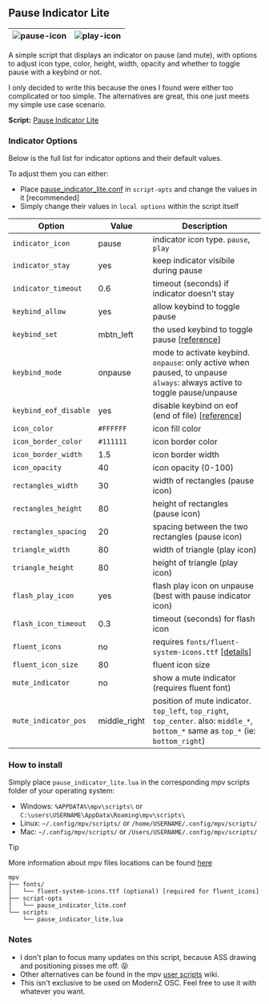 ## Pause Indicator Lite
| ![pause-icon](https://github.com/user-attachments/assets/cd41333c-8fdd-4de9-8977-15eea95798dc) | ![play-icon](https://github.com/user-attachments/assets/0d1671f8-9b1b-4f10-ade3-82d1748b2d93) |
|:---:|:---:|

A simple script that displays an indicator on pause (and mute), with options to adjust icon type, color, height, width, opacity and whether to toggle pause with a keybind or not.

I only decided to write this because the ones I found were either too complicated or too simple. The alternatives are great, this one just meets my simple use case scenario.

**Script:** [Pause Indicator Lite](./pause_indicator_lite.lua)

### Indicator Options
Below is the full list for indicator options and their default values. 

To adjust them you can either: 
- Place [pause_indicator_lite.conf](./pause_indicator_lite.conf) in `script-opts` and change the values in it [recommended]
- Simply change their values in `local options` within the script itself

| Option                   | Value       | Description                                                                                                                          |
|--------------------------|-------------|--------------------------------------------------------------------------------------------------------------------------------------|
| `indicator_icon`         | pause       | indicator icon type.  `pause`, `play`                                                                                                |
| `indicator_stay`         | yes         | keep indicator visibile during pause                                                                                                 |
| `indicator_timeout`      | 0.6         | timeout (seconds) if indicator doesn't stay                                                                                          |
| `keybind_allow`          | yes         | allow keybind to toggle pause                                                                                                        |
| `keybind_set`            | mbtn_left   | the used keybind to toggle pause [[reference](https://github.com/mpv-player/mpv/blob/master/etc/input.conf)]                         |
| `keybind_mode`           | onpause     | mode to activate keybind. <br>`onpause`: only active when paused, to unpause <br>`always`: always active to toggle pause/unpause     |
| `keybind_eof_disable`    | yes         | disable keybind on eof (end of file) [[reference](https://github.com/Samillion/ModernZ/issues/291)]                                  |
| `icon_color`             | `#FFFFFF`   | icon fill color                                                                                                                      |
| `icon_border_color`      | `#111111`   | icon border color                                                                                                                    |
| `icon_border_width`      | 1.5         | icon border width                                                                                                                    |
| `icon_opacity`           | 40          | icon opacity (0-100)                                                                                                                 |
| `rectangles_width`       | 30          | width of rectangles (pause icon)                                                                                                     |
| `rectangles_height`      | 80          | height of rectangles (pause icon)                                                                                                    |
| `rectangles_spacing`     | 20          | spacing between the two rectangles (pause icon)                                                                                      |
| `triangle_width`         | 80          | width of triangle (play icon)                                                                                                        |
| `triangle_height`        | 80          | height of triangle (play icon)                                                                                                       |
| `flash_play_icon`        | yes         | flash play icon on unpause (best with pause indicator icon)                                                                          |
| `flash_icon_timeout`     | 0.3         | timeout (seconds) for flash icon                                                                                                     |
| `fluent_icons`           | no          | requires `fonts/fluent-system-icons.ttf` [[details](https://github.com/Samillion/ModernZ/pull/336)]                                  |
| `fluent_icon_size`       | 80          | fluent icon size                                                                                                                     |
| `mute_indicator`         | no          | show a mute indicator (requires fluent font)                                                                                         |
| `mute_indicator_pos`     | middle_right | position of mute indicator. `top_left`, `top_right`, `top_center`. also: `middle_*`, `bottom_*` same as `top_*` (ie: `bottom_right`) |

### How to install

Simply place `pause_indicator_lite.lua` in the corresponding mpv scripts folder of your operating system:

- Windows: `%APPDATA%\mpv\scripts\` or `C:\users\USERNAME\AppData\Roaming\mpv\scripts\`
- Linux: `~/.config/mpv/scripts/` or `/home/USERNAME/.config/mpv/scripts/`
- Mac: `~/.config/mpv/scripts/` or `/Users/USERNAME/.config/mpv/scripts/`

> [!TIP]
> More information about mpv files locations can be found  [here](https://mpv.io/manual/master/#files)

```
mpv
├── fonts/
│   └── fluent-system-icons.ttf (optional) [required for fluent_icons]
├── script-opts
│   └── pause_indicator_lite.conf
└── scripts
    └── pause_indicator_lite.lua
```

### Notes

- I don't plan to focus many updates on this script, because ASS drawing and positioning pisses me off. 😝 
- Other alternatives can be found in the mpv [user scripts](https://github.com/mpv-player/mpv/wiki/User-Scripts) wiki.
- This isn't exclusive to be used on ModernZ OSC. Feel free to use it with whatever you want.
